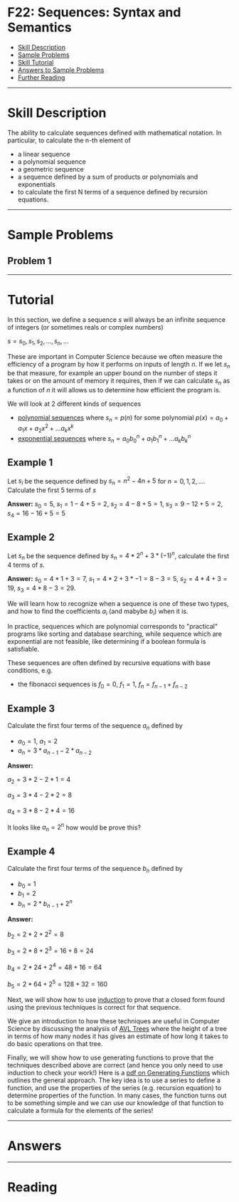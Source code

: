 # F22: Sequences: Syntax and Semantics



* [Skill Description](#skill-description)
* [Sample Problems](#Sample-Problems)
* [Skill Tutorial](#Tutorial)
* [Answers to Sample Problems](#Answers)
* [Further Reading](#Reading)

---

# Skill Description
The ability to calculate sequences defined with mathematical notation. In particular, to calculate the n-th element of 
* a linear sequence
* a polynomial sequence
* a geometric sequence
* a sequence defined by a sum of products or polynomials and exponentials
* to calculate the first N terms of a sequence defined by recursion equations.


---

# Sample Problems

## Problem 1

---

# Tutorial

In this section, we define a sequence $s$ will always be an infinite sequence of integers (or sometimes reals or complex numbers)

$s = s_0,s_1,s_2,\ldots,s_n,\ldots$

These are important in Computer Science because we often measure the efficiency of a program by how it performs on inputs of length $n$.
If we let $s_n$ be that measure, for example an upper bound on the number of steps it takes or on the amount of memory it requires, then if we can calculate $s_n$ as a function of $n$ it will allows us to determine how efficient the program is.

We will look at 2 different kinds of sequences
* [polynomial sequences](polynomial_sequences.md) where $s_n=p(n)$ for some polynomial $p(x) = a_0 +a_1 x + a_2 x^2 + \dots a_k x^k$
* [exponential sequences](exponential_sequences.md) where $s_n =a_0 b_0^n + a_1 b_1^n + \ldots a_k b_k^n$

## Example 1
Let $s_i$ be the sequence defined by $s_n = n^2 - 4n + 5$ for $n=0,1,2,\ldots$. Calculate the first 5 terms of $s$

**Answer:** $s_0 = 5$, $s_1= 1-4+5 = 2$, $s_2= 4-8+5 = 1$, $s_3 = 9-12+5 =2$, $s_4 = 16-16+5 = 5$

## Example 2
Let $s_n$ be the sequence defined by $s_n = 4*2^n + 3*(-1)^n$, calculate the first 4 terms of $s$.

**Answer:** $s_0 = 4*1 + 3 = 7$, $s_1 = 4 * 2 + 3 * -1 = 8-3=5$, $s_2 = 4*4 + 3 = 19$, $s_3 = 4*8 -3 = 29$.


We will learn how to recognize when a sequence is one of these two types, and how to find the coefficients $a_i$ (and mabybe $b_i$) when it is.

In practice, sequences which are polynomial corresponds to "practical" programs like sorting and database searching,
while sequence which are exponential are not feasible, like determining if a boolean formula is satisfiable.

These sequences are often defined by recursive equations with base conditions, e.g.
* the fibonacci sequences is $f_0=0$, $f_1=1$, $f_n = f_{n-1} + f_{n-2}$

## Example 3
Calculate the first four terms of the sequence $a_n$ defined by
* $a_0 = 1$, $a_1=2$
* $a_n = 3*a_{n-1} - 2*a_{n-2}$

**Answer:** 

$a_2 = 3 * 2 - 2 * 1 = 4$

$a_3 = 3 * 4 - 2 * 2 = 8$

$a_4 = 3 * 8 - 2 * 4 = 16$

It looks like $a_n = 2^n$ how would be prove this?


## Example 4
Calculate the first four terms of the  sequence $b_n$ defined by
* $b_0 = 1$
* $b_1 = 2$
* $b_n = 2*b_{n-1} + 2^n$

**Answer:**

$b_2 = 2*2 + 2^2 = 8$

$b_3 = 2*8 + 2^3 = 16+8 = 24$

$b_4 = 2*24 + 2^4 = 48+16 = 64$

$b_5 = 2*64 + 2^5 = 128+32 = 160$


Next, we will show how to use [induction](https://github.com/tjhickey724/discrete_math/blob/main/notes/sequences/induction.md) to prove
that a closed form found using the previous techniques is correct for that sequence.

We give an introduction to how these techniques are useful in Computer Science by discussing the analysis of [AVL Trees](AVLapplication.md)
where the height of a tree in terms of how many nodes it has gives an estimate of how long it takes to do basic operations on that tree.

Finally, we will show how to use generating functions to prove that the techniques described above are correct (and hence you only
need to use induction to check your work!) Here is a [pdf on Generating Functions](GeneratingFunctions.pdf) which outlines the general approach.
The key idea is to use a series to define a function, and use the properties of the series (e.g. recursion equation) to determine properties of the
function. In many cases, the function turns out to be something simple and we can use our knowledge of that function to calculate a formula for the
elements of the series!

---

# Answers

---

# Reading
